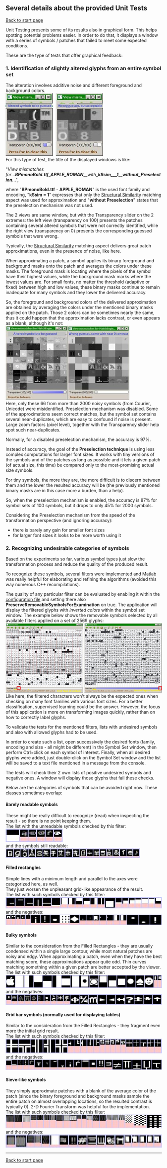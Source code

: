 ## Several details about the provided Unit Tests

[Back to start page](../../../ReadMe.md)

Unit Testing presents some of its results also in graphical form. This helps spotting potential problems easier.
In order to do that, it displays a window with a series of symbols / patches that failed to meet some expected conditions.

These are the type of tests that offer graphical feedback:

### 1. Identification of slightly altered glyphs from an entire symbol set

The alteration involves additive noise and different foreground and background colors.<br>
![](MismatchesUnitTesting_small.jpg)<br>
For this type of test, the title of the displayed windows is like:

&quot;*View mismatches for*...***BPmonoBold.ttf***\_***APPLE\_ROMAN***\_\_*with*\_***kSsim\_\_\_1***\_\_***without\_Preselection***...&quot;,

where &quot;**BPmonoBold.ttf** \- **APPLE\_ROMAN**&quot; is the used font family and encoding, &quot;**kSsim = 1**&quot; expresses that only the [Structural Similarity][StructuralSimilarity] matching aspect was used for approximation and &quot;**without Preselection**&quot; states that the preselection mechanism was not used.

The 2 views are same window, but with the Transparency slider on the 2 extremes: the left view (transparency on 100) presents the patches containing several altered symbols that were not correctly identified, while the right view (transparency on 0) presents the corresponding guessed symbols that were wrong.

Typically, the [Structural Similarity][StructuralSimilarity] matching aspect delivers great patch approximations, even in the presence of noise, like here.

When approximating a patch, a symbol applies its binary foreground and background masks onto the patch and averages the colors under these masks. The foreground mask is locating where the pixels of the symbol have their highest values, while the background mask marks where the lowest values are. For small fonts, no matter the threshold (adaptive or fixed) between high and low values, these binary masks continue to remain inadequate for many symbols and they lower the delivered accuracy.

So, the foreground and background colors of the delivered approximation are obtained by averaging the colors under the mentioned binary masks applied on the patch. Those 2 colors can be sometimes nearly the same, thus it could happen that the approximation lacks contrast, or even appears as a blank, although it&#39;s not:<br>
![](MismatchesUnitTesting.jpg)<br>
Here, only these 66 from more than 2000 noisy symbols (from Courier, Unicode) were misidentified. Preselection mechanism was disabled. Some of the approximations seem correct matches, but the symbol set contains several near\-duplicates, which are easy to confound if noise is present. Large zoom factors (pixel level), together with the Transparency slider help spot such near\-duplicates.

Normally, for a disabled preselection mechanism, the accuracy is 97%.


Instead of accuracy, the goal of the **Preselection technique** is using less complex computations for larger font sizes. It works with tiny versions of the symbols and of the patches as long as possible and it lets a given patch (of actual size, this time) be compared only to the most-promising actual size symbols.

For tiny symbols, the more they are, the more difficult is to discern between them and the lower the resulted accuracy will be (the previously mentioned binary masks are in this case more a burden, than a help).

So, when the preselection mechanism is enabled, the accuracy is 87% for symbol sets of 100 symbols, but it drops to only 45% for 2000 symbols.

Considering the Preselection mechanism from the speed of the transformation perspective (and ignoring accuracy):

- there is barely any gain for smaller font sizes
- for larger font sizes it looks to be more worth using it

### 2. Recognizing undesirable categories of symbols

Based on the experiments so far, various symbol types just slow the transformation process and reduce the quality of the produced result.

To recognize these symbols, several filters were implemented and Matlab was really helpful for elaborating and refining the algorithms (avoided this way numerous C\+\+ recompilations).

The quality of any particular filter can be evaluated by enabling it within the [configuration file](../../../res/varConfig.txt) and setting there also **PreserveRemovableSymbolsForExamination** on true. The application will display the filtered glyphs with *inverted colors* within the symbol set window. The example below shows the removable symbols selected by all available filters applied on a set of 2569 glyphs:<br>
![](../CmapViewer.jpg)<br>
Like here, the filtered characters won&#39;t always be the expected ones when checking on many font families with various font sizes. For a better classification, supervised learning could be the answer. However, the focus of this application is more on transforming images quickly, rather than on how to correctly label glyphs.

To validate the tests for the mentioned filters, lists with undesired symbols and also with allowed glyphs had to be used.

In order to create such a list, open successively the desired fonts (family, encoding and size - all might be different) in the Symbol Set window, then perform Ctrl+click on each symbol of interest. Finally, when all desired glyphs were added, just double-click on the Symbol Set window and the list will be saved to a text file mentioned in a message from the console.

The tests will check their 2 own lists of positive undesired symbols and negative ones. A window will display those glyphs that fail these checks.

Below are the categories of symbols that can be avoided right now. These classes sometimes overlap:

#### Barely readable symbols
These might be really difficult to recognize (read) when inspecting the result - so there is no point keeping them.<br>
The list with the unreadable symbols checked by this filter:<br>
![](readable_false.png)<br>
and the symbols still readable:<br>
![](readable_true.png)
#### Filled rectangles
Simple lines with a minimum length and parallel to the axes were categorized here, as well.<br>
They just worsen the unpleasant grid-like appearance of the result.<br>
The list with such symbols checked by this filter:<br>
![](filledRectangles_true.png)<br>
and the negatives:<br>
![](filledRectangles_false.png)
#### Bulky symbols
Similar to the consideration from the Filled Rectangles - they are usually condensed within a single large contour, while most natural patches are noisy and edgy. When approximating a patch, even when they have the best matching score, these approximations appear quite odd. Thin curves matching something within a given patch are better accepted by the viewer.<br>
The list with such symbols checked by this filter:<br>
![](bulky_true.png)<br>
and the negatives:<br>
![](bulky_false.png)
#### Grid bar symbols (normally used for displaying tables)
Similar to the consideration from the Filled Rectangles - they fragment even more the initial grid result.<br>
The list with such symbols checked by this filter:<br>
![](gridBars_true.png)<br>
and the negatives:<br>
![](gridBars_false.png)
#### Sieve\-like symbols
They simply approximate patches with a blank of the average color of the patch (since the binary foreground and background masks sample the entire patch on almost overlapping locations, so the resulted contrast is typically 0). 2-D Fourier Transform was helpful for the implementation.<br>
The list with such symbols checked by this filter:<br>
![](sieves_true.png)<br>
and the negatives:<br>
![](sieves_false.png)

----------

[Back to start page](../../../ReadMe.md)

[StructuralSimilarity]:https://ece.uwaterloo.ca/~z70wang/research/ssim